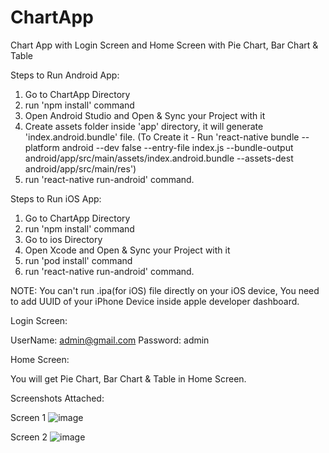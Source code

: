# ChartApp
Chart App with Login Screen and Home Screen with Pie Chart, Bar Chart &amp; Table

Steps to Run Android App:

1. Go to ChartApp Directory
2. run 'npm install' command
3.  Open Android Studio and Open & Sync your Project with it
4. Create assets folder inside 'app' directory, it will generate 'index.android.bundle' file. (To Create it - Run 'react-native bundle --platform android --dev false --entry-file index.js --bundle-output android/app/src/main/assets/index.android.bundle --assets-dest android/app/src/main/res')
5. run 'react-native run-android' command.

Steps to Run iOS App:
1. Go to ChartApp Directory
2. run 'npm install' command
3. Go to ios Directory
4. Open Xcode and Open & Sync your Project with it
5. run 'pod install' command 
6. run 'react-native run-android' command.

NOTE: You can't run .ipa(for iOS) file directly on your iOS device, You need to add UUID of your iPhone Device inside apple developer dashboard.

Login Screen:

UserName: admin@gmail.com
Password: admin

Home Screen:

You will get Pie Chart, Bar Chart &amp; Table in Home Screen.

Screenshots Attached:

Screen 1
![image](https://user-images.githubusercontent.com/6734460/152918323-df0f9b55-b869-4a18-a100-e9f144c99541.png)

Screen 2
![image](https://user-images.githubusercontent.com/6734460/152918409-cf389991-494a-481b-807f-60c2f84fe6c3.png)



